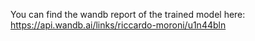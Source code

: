 You can find the wandb report of the trained model here: https://api.wandb.ai/links/riccardo-moroni/u1n44bln
